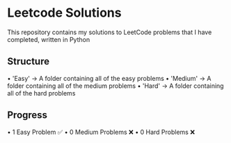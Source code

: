 # Leetcode Solutions
This repository contains my solutions to LeetCode problems that I have completed, written in Python

## Structure
• 'Easy' → A folder containing all of the easy problems
• 'Medium' → A folder containing all of the medium problems
• 'Hard' → A folder containing all of the hard problems

## Progress
• 1 Easy Problem    ✅
• 0 Medium Problems ❌
• 0 Hard Problems   ❌
